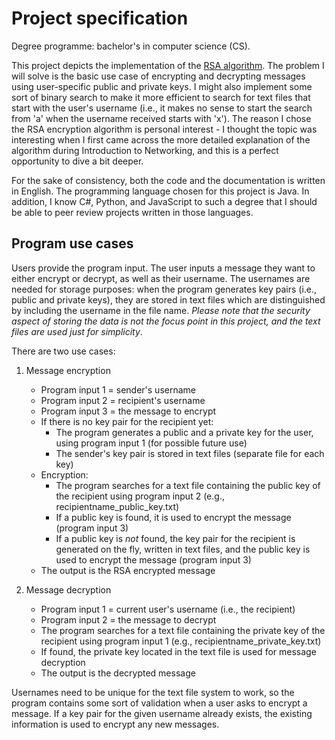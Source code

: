 # Project specification
Degree programme: bachelor's in computer science (CS).

This project depicts the implementation of the [RSA algorithm](https://en.wikipedia.org/wiki/RSA_(cryptosystem) "RSA in Wikipedia"). The problem I will solve is the basic use case of encrypting and decrypting messages using user-specific public and private keys. I might also implement some sort of binary search to make it more efficient to search for text files that start with the user's username (i.e., it makes no sense to start the search from 'a' when the username received starts with 'x'). The reason I chose the RSA encryption algorithm is personal interest - I thought the topic was interesting when I first came across the more detailed explanation of the algorithm during Introduction to Networking, and this is a perfect opportunity to dive a bit deeper.

For the sake of consistency, both the code and the documentation is written in English. The programming language chosen for this project is Java. In addition, I know C#, Python, and JavaScript to such a degree that I should be able to peer review projects written in those languages.

## Program use cases
Users provide the program input. The user inputs a message they want to either encrypt or decrypt, as well as their username. The usernames are needed for storage purposes: when the program generates key pairs (i.e., public and private keys), they are stored in text files which are distinguished by including the username in the file name. *Please note that the security aspect of storing the data is not the focus point in this project, and the text files are used just for simplicity*.

There are two use cases:
1. Message encryption
    - Program input 1 = sender's username 
    - Program input 2 = recipient's username
    - Program input 3 = the message to encrypt
    - If there is no key pair for the recipient yet:
        - The program generates a public and a private key for the user, using program input 1 (for possible future use)
        - The sender's key pair is stored in text files (separate file for each key)
    - Encryption:
        - The program searches for a text file containing the public key of the recipient using program input 2 (e.g., recipientname_public_key.txt)
        - If a public key is found, it is used to encrypt the message (program input 3)
        - If a public key is *not* found, the key pair for the recipient is generated on the fly, written in text files, and the public key is used to encrypt the message (program input 3)
    - The output is the RSA encrypted message

2. Message decryption
    - Program input 1 = current user's username (i.e., the recipient)
    - Program input 2 = the message to decrypt
    - The program searches for a text file containing the private key of the recipient using program input 1 (e.g., recipientname_private_key.txt)
    - If found, the private key located in the text file is used for message decryption
    - The output is the decrypted message

Usernames need to be unique for the text file system to work, so the program contains some sort of validation when a user asks to encrypt a message. If a key pair for the given username already exists, the existing information is used to encrypt any new messages.

